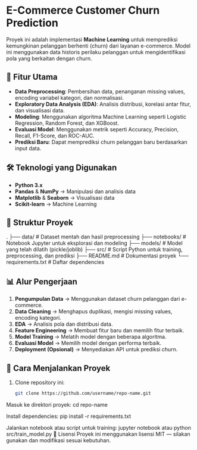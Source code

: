 # E-Commerce Customer Churn Prediction

Proyek ini adalah implementasi **Machine Learning** untuk memprediksi kemungkinan pelanggan berhenti (churn) dari layanan e-commerce. Model ini menggunakan data historis perilaku pelanggan untuk mengidentifikasi pola yang berkaitan dengan churn.

## 📌 Fitur Utama
- **Data Preprocessing**: Pembersihan data, penanganan missing values, encoding variabel kategori, dan normalisasi.
- **Exploratory Data Analysis (EDA)**: Analisis distribusi, korelasi antar fitur, dan visualisasi data.
- **Modeling**: Menggunakan algoritma Machine Learning seperti Logistic Regression, Random Forest, dan XGBoost.
- **Evaluasi Model**: Menggunakan metrik seperti Accuracy, Precision, Recall, F1-Score, dan ROC-AUC.
- **Prediksi Baru**: Dapat memprediksi churn pelanggan baru berdasarkan input data.

## 🛠️ Teknologi yang Digunakan
- **Python 3.x**
- **Pandas** & **NumPy** → Manipulasi dan analisis data
- **Matplotlib** & **Seaborn** → Visualisasi data
- **Scikit-learn** → Machine Learning

## 📂 Struktur Proyek
.
├── data/ # Dataset mentah dan hasil preprocessing
├── notebooks/ # Notebook Jupyter untuk eksplorasi dan modeling
├── models/ # Model yang telah dilatih (pickle/joblib)
├── src/ # Script Python untuk training, preprocessing, dan prediksi
├── README.md # Dokumentasi proyek
└── requirements.txt # Daftar dependencies

## 📊 Alur Pengerjaan
1. **Pengumpulan Data** → Menggunakan dataset churn pelanggan dari e-commerce.
2. **Data Cleaning** → Menghapus duplikasi, mengisi missing values, encoding kategori.
3. **EDA** → Analisis pola dan distribusi data.
4. **Feature Engineering** → Membuat fitur baru dan memilih fitur terbaik.
5. **Model Training** → Melatih model dengan beberapa algoritma.
6. **Evaluasi Model** → Memilih model dengan performa terbaik.
7. **Deployment (Opsional)** → Menyediakan API untuk prediksi churn.

## 🚀 Cara Menjalankan Proyek
1. Clone repository ini:
   ```bash
   git clone https://github.com/username/repo-name.git
Masuk ke direktori proyek:
cd repo-name

Install dependencies:
pip install -r requirements.txt

Jalankan notebook atau script untuk training:
jupyter notebook
atau
python src/train_model.py
📜 Lisensi
Proyek ini menggunakan lisensi MIT — silakan gunakan dan modifikasi sesuai kebutuhan.

